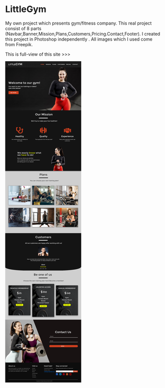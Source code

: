 # LittleGym
My own project which presents gym/fitness company. This real project consist of 8 parts (Navbar,Banner,Mission,Plans,Customers,Pricing.Contact,Footer). I created this project in Photoshop independently . All images which I used come from Freepik.

This is full-view of this site >>>

![alt text](https://raw.githubusercontent.com/frageno/LittleGym/master/littlegym-project.png)
